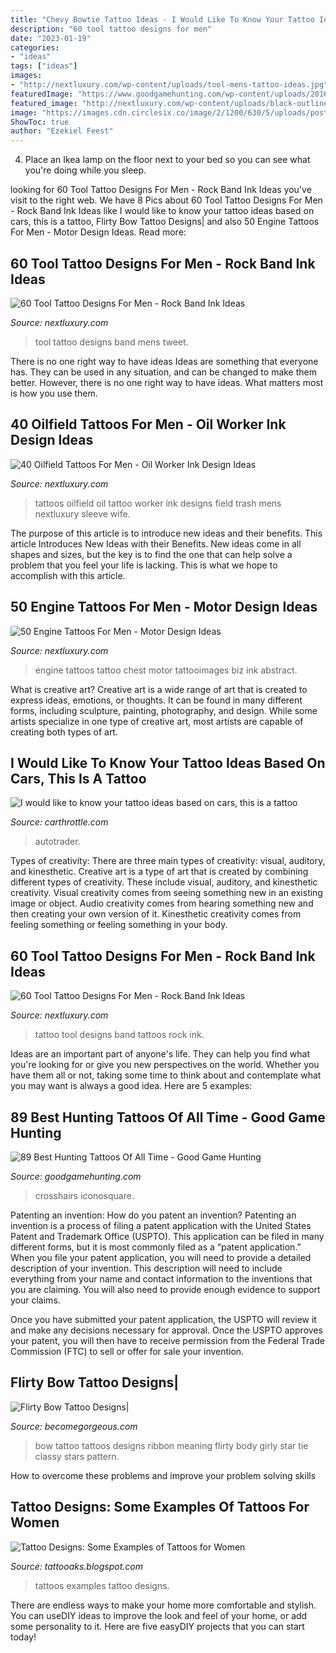 ```yaml
---
title: "Chevy Bowtie Tattoo Ideas - I Would Like To Know Your Tattoo Ideas Based On Cars, This Is A Tattoo"
description: "60 tool tattoo designs for men"
date: "2023-01-19"
categories:
- "ideas"
tags: ["ideas"]
images:
- "http://nextluxury.com/wp-content/uploads/tool-mens-tattoo-ideas.jpg"
featuredImage: "https://www.goodgamehunting.com/wp-content/uploads/2016/02/deerreticle.jpg"
featured_image: "http://nextluxury.com/wp-content/uploads/black-outline-of-engine-tattoo-male-chest.jpg"
image: "https://images.cdn.circlesix.co/image/2/1200/630/5/uploads/posts/2015/10/a403feaf-0fe3-41fc-ac4b-2af72b6de273.jpg"
ShowToc: true
author: "Ezekiel Feest"
---
```



4. Place an Ikea lamp on the floor next to your bed so you can see what you're doing while you sleep.

	

		
looking for 60 Tool Tattoo Designs For Men - Rock Band Ink Ideas you've visit to the right web. We have 8 Pics about 60 Tool Tattoo Designs For Men - Rock Band Ink Ideas like I would like to know your tattoo ideas based on cars, this is a tattoo, Flirty Bow Tattoo Designs| and also 50 Engine Tattoos For Men - Motor Design Ideas. Read more:
		
    
## 60 Tool Tattoo Designs For Men - Rock Band Ink Ideas

<img loading=lazy src="http://nextluxury.com/wp-content/uploads/tool-mens-tattoo-ideas.jpg" onerror="this.onerror=null;this.src='https://tse3.mm.bing.net/th?id=OIP.d7Z88V4Wazl5uGIRJG4kgQHaHa&amp;pid=15.1';" alt="60 Tool Tattoo Designs For Men - Rock Band Ink Ideas">

_Source: nextluxury.com_

>tool tattoo designs band mens tweet. 

	

There is no one right way to have ideas
Ideas are something that everyone has. They can be used in any situation, and can be changed to make them better. However, there is no one right way to have ideas. What matters most is how you use them.

    
## 40 Oilfield Tattoos For Men - Oil Worker Ink Design Ideas

<img loading=lazy src="http://nextluxury.com/wp-content/uploads/colorful-mens-oilfield-themed-full-back-tattoos.jpg" onerror="this.onerror=null;this.src='https://tse1.mm.bing.net/th?id=OIP.JkGJud56qeiqCRJOqolsdAHaH0&amp;pid=15.1';" alt="40 Oilfield Tattoos For Men - Oil Worker Ink Design Ideas">

_Source: nextluxury.com_

>tattoos oilfield oil tattoo worker ink designs field trash mens nextluxury sleeve wife. 

	

The purpose of this article is to introduce new ideas and their benefits.
This article Introduces New Ideas with their Benefits. New ideas come in all shapes and sizes, but the key is to find the one that can help solve a problem that you feel your life is lacking. This is what we hope to accomplish with this article.

    
## 50 Engine Tattoos For Men - Motor Design Ideas

<img loading=lazy src="http://nextluxury.com/wp-content/uploads/black-outline-of-engine-tattoo-male-chest.jpg" onerror="this.onerror=null;this.src='https://tse1.mm.bing.net/th?id=OIP.T0QvbUToaYwob1WhhgRCUwHaHa&amp;pid=15.1';" alt="50 Engine Tattoos For Men - Motor Design Ideas">

_Source: nextluxury.com_

>engine tattoos tattoo chest motor tattooimages biz ink abstract. 

	

What is creative art?
Creative art is a wide range of art that is created to express ideas, emotions, or thoughts. It can be found in many different forms, including sculpture, painting, photography, and design. While some artists specialize in one type of creative art, most artists are capable of creating both types of art.

    
## I Would Like To Know Your Tattoo Ideas Based On Cars, This Is A Tattoo

<img loading=lazy src="https://images.cdn.circlesix.co/image/2/1200/630/5/uploads/posts/2015/10/a403feaf-0fe3-41fc-ac4b-2af72b6de273.jpg" onerror="this.onerror=null;this.src='https://tse1.mm.bing.net/th?id=OIP.aYt2MZ2qBT8C8MknksgD4wHaD4&amp;pid=15.1';" alt="I would like to know your tattoo ideas based on cars, this is a tattoo">

_Source: carthrottle.com_

>autotrader. 

	

Types of creativity: There are three main types of creativity: visual, auditory, and kinesthetic.
Creative art is a type of art that is created by combining different types of creativity. These include visual, auditory, and kinesthetic creativity. Visual creativity comes from seeing something new in an existing image or object. Audio creativity comes from hearing something new and then creating your own version of it. Kinesthetic creativity comes from feeling something or feeling something in your body.

    
## 60 Tool Tattoo Designs For Men - Rock Band Ink Ideas

<img loading=lazy src="http://nextluxury.com/wp-content/uploads/distinctive-male-tool-tattoo-designs.jpg" onerror="this.onerror=null;this.src='https://tse2.mm.bing.net/th?id=OIP.kZwhrFNMPxy6t3EQl6cB9gHaJP&amp;pid=15.1';" alt="60 Tool Tattoo Designs For Men - Rock Band Ink Ideas">

_Source: nextluxury.com_

>tattoo tool designs band tattoos rock ink. 

	

Ideas are an important part of anyone's life. They can help you find what you're looking for or give you new perspectives on the world. Whether you have them all or not, taking some time to think about and contemplate what you may want is always a good idea. Here are 5 examples: 

    
## 89 Best Hunting Tattoos Of All Time - Good Game Hunting

<img loading=lazy src="https://www.goodgamehunting.com/wp-content/uploads/2016/02/deerreticle.jpg" onerror="this.onerror=null;this.src='https://tse2.mm.bing.net/th?id=OIP.QyGgXg6mhTb8vERuWW8eKgHaHa&amp;pid=15.1';" alt="89 Best Hunting Tattoos Of All Time - Good Game Hunting">

_Source: goodgamehunting.com_

>crosshairs iconosquare. 

	

Patenting an invention: How do you patent an invention?
Patenting an invention is a process of filing a patent application with the United States Patent and Trademark Office (USPTO). This application can be filed in many different forms, but it is most commonly filed as a “patent application.”
When you file your patent application, you will need to provide a detailed description of your invention. This description will need to include everything from your name and contact information to the inventions that you are claiming. You will also need to provide enough evidence to support your claims.

Once you have submitted your patent application, the USPTO will review it and make any decisions necessary for approval. Once the USPTO approves your patent, you will then have to receive permission from the Federal Trade Commission (FTC) to sell or offer for sale your invention.

    
## Flirty Bow Tattoo Designs|

<img loading=lazy src="http://static.becomegorgeous.com/img/arts/2010/Sep/23/2792/bow_tattoo866.jpg" onerror="this.onerror=null;this.src='https://tse3.mm.bing.net/th?id=OIP.Qc4J2Wpv9bX9opnnyF02QwHaJ-&amp;pid=15.1';" alt="Flirty Bow Tattoo Designs|">

_Source: becomegorgeous.com_

>bow tattoo tattoos designs ribbon meaning flirty body girly star tie classy stars pattern. 

	

How to overcome these problems and improve your problem solving skills
 

    
## Tattoo Designs: Some Examples Of Tattoos For Women

<img loading=lazy src="http://1.bp.blogspot.com/-q_XiCNE_w58/TjjsH1kvhdI/AAAAAAAABoc/GqzxldReNrc/s1600/Some%2BExamples%2Bof%2BTattoos%2Bfor%2BWomen%2B-%2BPicture9.jpg" onerror="this.onerror=null;this.src='https://tse1.mm.bing.net/th?id=OIP.SP_ha-9oWU--a68ixZtP-AHaGW&amp;pid=15.1';" alt="Tattoo Designs: Some Examples of Tattoos for Women">

_Source: tattooaks.blogspot.com_

>tattoos examples tattoo designs. 

	

There are endless ways to make your home more comfortable and stylish. You can useDIY ideas to improve the look and feel of your home, or add some personality to it. Here are five easyDIY projects that you can start today!

